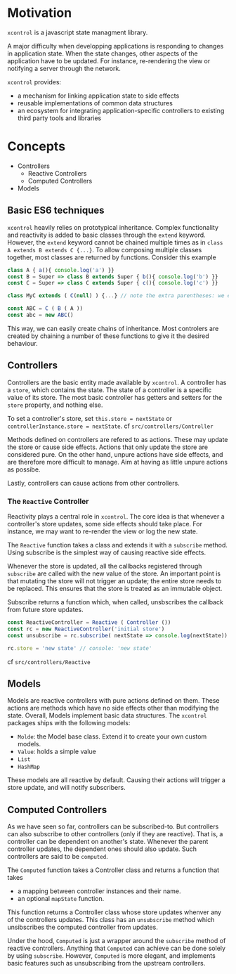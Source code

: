 # Motivation

`xcontrol` is a javascript state managment library.

A major difficulty when developping applications is responding to changes in application state.
When the state changes, other aspects of the application have to be updated.
For instance, re-rendering the view or notifying a server through the network.

`xcontrol` provides:
- a mechanism for linking application state to side effects
- reusable implementations of common data structures
- an ecosystem for integrating application-specific controllers to existing third party tools and libraries

# Concepts
- Controllers
  - Reactive Controllers
  - Computed Controllers
- Models

## Basic ES6 techniques
`xcontrol` heavily relies on prototypical inheritance.
Complex functionality and reactivity is added to basic classes through the `extend` keyword.
However, the `extend` keyword cannot be chained multiple times as in `class A extends B extends C {...}`.
To allow composing multiple classes together, most classes are returned by functions.
Consider this example

```js
class A { a(){ console.log('a') }}
const B = Super => class B extends Super { b(){ console.log('b') }}
const C = Super => class C extends Super { c(){ console.log('c') }}

class MyC extends ( C(null) ) {...} // note the extra parentheses: we extend the result of the function call, which is a class.  

const ABC = C ( B ( A )) 
const abc = new ABC()
```
This way, we can easily create chains of inheritance.
Most controlers are created by chaining a number of these functions to give it the desired behaviour.

## Controllers

Controllers are the basic entity made available by `xcontrol`.
A controller has a `store`, which contains the state.
The state of a controller is a specific value of its store.
The most basic controller has getters and setters for the `store` property, and nothing else.

To set a controller's store, set `this.store = nextState` or `controllerInstance.store = nextState`.
cf `src/controllers/Controller`

Methods defined on controllers are refered to as actions. These may update the store or cause side effects.
Actions that only update the store are considered pure. On the other hand, unpure actions have side effects, and are therefore more difficult to manage. Aim at having as little unpure actions as possibe.

Lastly, controllers can cause actions from other controllers.

### The `Reactive` Controller
Reactivity plays a central role in `xcontrol`.
The core idea is that whenever a controller's store updates, some side effects should take place.
For instance, we may want to re-render the view or log the new state.

The `Reactive` function takes a class and extends it with a `subscribe` method.
Using subscribe is the simplest way of causing reactive side effects.

Whenever the store is updated, all the callbacks registered through `subscribe` are called with the new value of the store.
An important point is that mutating the store will not trigger an update; the entire store needs to be replaced.
This ensures that the store is treated as an immutable object.

Subscribe returns a function which, when called, unsbscribes the callback from future store updates.

```js
const ReactiveController = Reactive ( Controller ())
const rc = new ReactiveController('initial store')
const unsubscribe = rc.subscribe( nextState => console.log(nextState)) // console: 'initial store'

rc.store = 'new state' // console: 'new state'
```


cf `src/controllers/Reactive`
## Models

Models are reactive controllers with pure actions defined on them.
These actions are methods which have no side effects other than modifying the state.
Overall, Models implement basic data structures. The `xcontrol` packages ships with the following models:

- `Molde`: the Model base class. Extend it to create your own custom models.
- `Value`: holds a simple value
- `List`
- `HashMap`

These models are all reactive by default. Causing their actions will trigger a store update, and will notify subscribers.

## Computed Controllers

As we have seen so far, controllers can be subscribed-to. But controllers can also subscribe to other controllers (only if they are reactive).
That is, a controller can be dependent on another's state.
Whenever the parent controller updates, the dependent ones should also update.
Such controllers are said to be `computed`.

The `Computed` function takes a Controller class and returns a function
that takes
- a mapping between controller instances and their name.
- an optional `mapState` function.

This function returns a Controller class whose store updates whenver any of the controllers updates.
This class has an `unsubscribe` method which unsibscribes the computed controller from updates.

Under the hood, `Computed` is just a wrapper around the `subscribe` method of reactive controllers.
Anything that `Computed` can achieve can be done solely by using `subscribe`. However, `Computed` is more elegant,
and implements basic features such as unsubscribing from the upstream controllers.

